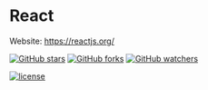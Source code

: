 # React 

Website: https://reactjs.org/

[![GitHub stars](https://img.shields.io/github/stars/facebook/react.svg?style=social&label=Stars)]()
[![GitHub forks](https://img.shields.io/github/forks/facebook/react.svg?style=social&label=Fork)]()
[![GitHub watchers](https://img.shields.io/github/watchers/facebook/react.svg?style=social&label=Watch)]()


[![license](https://img.shields.io/github/license/facebook/react.svg)]()
